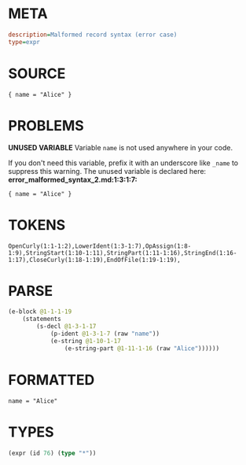 # META
~~~ini
description=Malformed record syntax (error case)
type=expr
~~~
# SOURCE
~~~roc
{ name = "Alice" }
~~~
# PROBLEMS
**UNUSED VARIABLE**
Variable ``name`` is not used anywhere in your code.

If you don't need this variable, prefix it with an underscore like `_name` to suppress this warning.
The unused variable is declared here:
**error_malformed_syntax_2.md:1:3:1:7:**
```roc
{ name = "Alice" }
```


# TOKENS
~~~zig
OpenCurly(1:1-1:2),LowerIdent(1:3-1:7),OpAssign(1:8-1:9),StringStart(1:10-1:11),StringPart(1:11-1:16),StringEnd(1:16-1:17),CloseCurly(1:18-1:19),EndOfFile(1:19-1:19),
~~~
# PARSE
~~~clojure
(e-block @1-1-1-19
	(statements
		(s-decl @1-3-1-17
			(p-ident @1-3-1-7 (raw "name"))
			(e-string @1-10-1-17
				(e-string-part @1-11-1-16 (raw "Alice"))))))
~~~
# FORMATTED
~~~roc
name = "Alice"
~~~
# TYPES
~~~clojure
(expr (id 76) (type "*"))
~~~